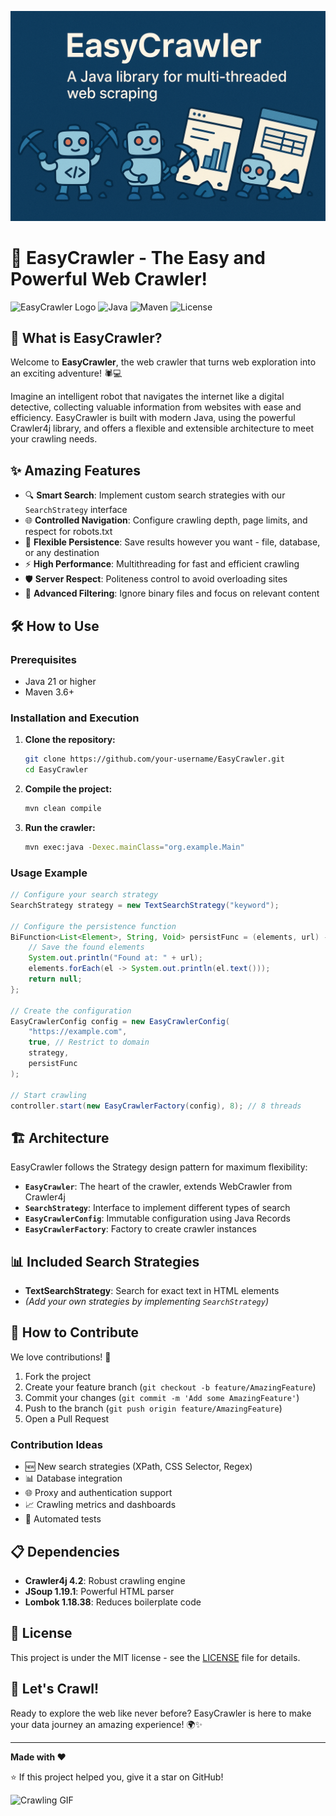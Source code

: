 ![banner](banner.png)

# 🚀 EasyCrawler - The Easy and Powerful Web Crawler!

![EasyCrawler Logo](https://img.shields.io/badge/EasyCrawler-v1.0--SNAPSHOT-blue?style=for-the-badge&logo=java&logoColor=white)
![Java](https://img.shields.io/badge/Java-21-orange?style=flat-square)
![Maven](https://img.shields.io/badge/Maven-3.9.4-red?style=flat-square)
![License](https://img.shields.io/badge/License-MIT-green?style=flat-square)

## 🌟 What is EasyCrawler?

Welcome to **EasyCrawler**, the web crawler that turns web exploration into an exciting adventure! 🕷️💻

Imagine an intelligent robot that navigates the internet like a digital detective, collecting valuable information from websites with ease and efficiency. EasyCrawler is built with modern Java, using the powerful Crawler4j library, and offers a flexible and extensible architecture to meet your crawling needs.

## ✨ Amazing Features

- 🔍 **Smart Search**: Implement custom search strategies with our `SearchStrategy` interface
- 🌐 **Controlled Navigation**: Configure crawling depth, page limits, and respect for robots.txt
- 📁 **Flexible Persistence**: Save results however you want - file, database, or any destination
- ⚡ **High Performance**: Multithreading for fast and efficient crawling
- 🛡️ **Server Respect**: Politeness control to avoid overloading sites
- 🎯 **Advanced Filtering**: Ignore binary files and focus on relevant content

## 🛠️ How to Use

### Prerequisites
- Java 21 or higher
- Maven 3.6+

### Installation and Execution

1. **Clone the repository:**
   ```bash
   git clone https://github.com/your-username/EasyCrawler.git
   cd EasyCrawler
   ```

2. **Compile the project:**
   ```bash
   mvn clean compile
   ```

3. **Run the crawler:**
   ```bash
   mvn exec:java -Dexec.mainClass="org.example.Main"
   ```

### Usage Example

```java
// Configure your search strategy
SearchStrategy strategy = new TextSearchStrategy("keyword");

// Configure the persistence function
BiFunction<List<Element>, String, Void> persistFunc = (elements, url) -> {
    // Save the found elements
    System.out.println("Found at: " + url);
    elements.forEach(el -> System.out.println(el.text()));
    return null;
};

// Create the configuration
EasyCrawlerConfig config = new EasyCrawlerConfig(
    "https://example.com",
    true, // Restrict to domain
    strategy,
    persistFunc
);

// Start crawling
controller.start(new EasyCrawlerFactory(config), 8); // 8 threads
```

## 🏗️ Architecture

EasyCrawler follows the Strategy design pattern for maximum flexibility:

- **`EasyCrawler`**: The heart of the crawler, extends WebCrawler from Crawler4j
- **`SearchStrategy`**: Interface to implement different types of search
- **`EasyCrawlerConfig`**: Immutable configuration using Java Records
- **`EasyCrawlerFactory`**: Factory to create crawler instances

## 📊 Included Search Strategies

- **TextSearchStrategy**: Search for exact text in HTML elements
- *(Add your own strategies by implementing `SearchStrategy`)*

## 🤝 How to Contribute

We love contributions! 🚀

1. Fork the project
2. Create your feature branch (`git checkout -b feature/AmazingFeature`)
3. Commit your changes (`git commit -m 'Add some AmazingFeature'`)
4. Push to the branch (`git push origin feature/AmazingFeature`)
5. Open a Pull Request

### Contribution Ideas
- 🆕 New search strategies (XPath, CSS Selector, Regex)
- 📊 Database integration
- 🌐 Proxy and authentication support
- 📈 Crawling metrics and dashboards
- 🧪 Automated tests

## 📋 Dependencies

- **Crawler4j 4.2**: Robust crawling engine
- **JSoup 1.19.1**: Powerful HTML parser
- **Lombok 1.18.38**: Reduces boilerplate code

## 📄 License

This project is under the MIT license - see the [LICENSE](LICENSE) file for details.

## 🎉 Let's Crawl!

Ready to explore the web like never before? EasyCrawler is here to make your data journey an amazing experience! 🌍✨

---

**Made with ❤️**

⭐ If this project helped you, give it a star on GitHub!

![Crawling GIF](https://media.giphy.com/media/3o7TKz9bX9Z8LxQ6o8/giphy.gif)
